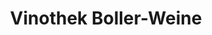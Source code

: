 ---
title: "Vinothek Boller-Weine"
url: /hohentengen-am-hochrhein/vinothek-boller-weine/
shop: Wein
---